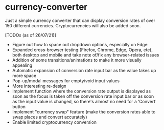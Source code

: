 # currency-converter
Just a simple currency converter that can display conversion rates of over 150 different currencies. Cryptocurrencies will also be added soon.

[TODOs (as of 26/07/21)]

- Figure out how to space out dropdown options, especially on Edge
- Expanded cross-browser testing (Firefox, Chrome, Edge, Opera, etc), both desktop and mobile
and take note of/fix any browser-related issues
- Addition of some transitions/animations to make it more visually appealing
- Automatic expansion of conversion rate input bar as the value takes up more space
- Pop-up/modal messages for empty/void input values
- More interesting re-design
- Implement function where the conversion rate output is displayed as soon as the focus is taken off the 
conversion rate input bar or as soon as the input value is changed, so there's almost no need for a 'Convert'
button
- Implement "currency swap" feature (make the conversion rates able to swap places and convert accurately)
- Enable limited cryptocurrency conversion
